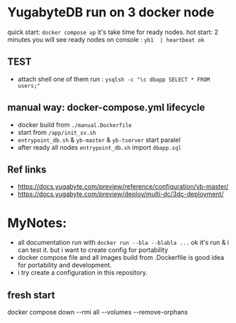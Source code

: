 

# YugabyteDB run on 3 docker node 
quick start: `docker compose up` it's take time for ready nodes.  hot start: 2 minutes 
you will see ready nodes on console  : `yb1  | heartbeat ok`

## TEST 
- attach shell one of them run : 
` ysqlsh -c "\c dbapp SELECT * FROM users;" `


## manual way: docker-compose.yml lifecycle
- docker build from `./manual.Dockerfile `
- start from `/app/init_sv.sh`
- `entrypoint_db.sh` & `yb-master` & `yb-tserver`  start paralel
- after ready all nodes  `entrypoint_db.sh` import `dbapp.sql`


## Ref links
- https://docs.yugabyte.com/preview/reference/configuration/yb-master/
- https://docs.yugabyte.com/preview/deploy/multi-dc/3dc-deployment/

# MyNotes:
- all documentation run with `docker run --bla --blabla ...`  ok it's run & i can test it. but i want to create config for portability 
- docker compose file and all images build from .Dockerfile is good idea for portability and development.
- i try create a configuration in this repository.


## fresh start 
docker compose down --rmi all --volumes --remove-orphans
<!-- docker system prune --all --volumes -->